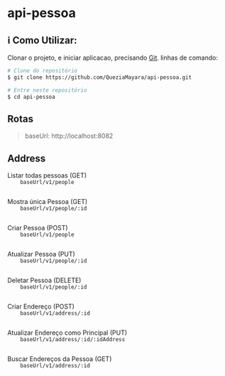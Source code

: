 # api-pessoa
## :information_source: Como Utilizar: 

Clonar o projeto, e iniciar aplicacao, precisando [Git](https://git-scm.com). linhas de comando:

```bash
# Clone do repositório
$ git clone https://github.com/QueziaMayara/api-pessoa.git

# Entre neste repositório
$ cd api-pessoa

```


## Rotas

<blockquote>baseUrl: http://localhost:8082</blockquote>

## Address

<p>
  Listar todas pessoas (GET)
  
   <code>
    baseUrl/v1/people
  </code>
</p>

<p>
  Mostra única Pessoa (GET)
  
   <code>
    baseUrl/v1/people/:id
  </code>

</p>

<p>
  Criar Pessoa (POST)
  
  <code>
    baseUrl/v1/people
  </code>
</p>

<p>
  Atualizar Pessoa (PUT)
  
  <code>
    baseUrl/v1/people/:id
  </code>
</p>

<p>
  Deletar Pessoa (DELETE)
  
  <code>
    baseUrl/v1/people/:id
  </code>
</p>

<p>
  Criar Endereço (POST)
  
  <code>
    baseUrl/v1/address/:id
  </code>
</p>

<p>
  Atualizar Endereço como Principal (PUT)
  
  <code>
    baseUrl/v1/address/:id/:idAddress
  </code>
</p>

<p>
  Buscar Endereços da Pessoa (GET)
  
  <code>
    baseUrl/v1/address/:id
  </code>
</p>
